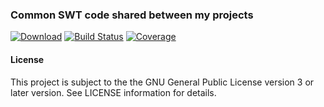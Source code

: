 ### Common SWT code shared between my projects
[![Download](https://api.bintray.com/packages/hdecarne/maven/java-swt-gtk-linux-x86_64/images/download.svg)](https://bintray.com/hdecarne/maven/java-swt-gtk-linux-x86_64/_latestVersion)
[![Build Status](https://travis-ci.com/hdecarne/java-swt.svg?branch=master)](https://travis-ci.com/hdecarne/java-swt)
[![Coverage](https://sonarcloud.io/api/project_badges/measure?project=de.carne.common%3Ajava-swt%3Ajava-swt-gtk-linux-x86_64&metric=coverage)](https://sonarcloud.io/dashboard/index/de.carne.common:java-swt:java-swt-gtk-linux-x86_64)  

#### License
This project is subject to the the GNU General Public License version 3 or later version.
See LICENSE information for details.

